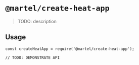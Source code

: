 # `@martel/create-heat-app`

> TODO: description

## Usage

```
const createHeatApp = require('@martel/create-heat-app');

// TODO: DEMONSTRATE API
```
